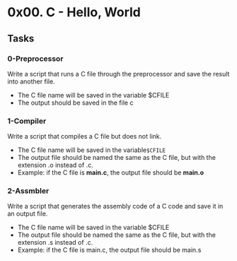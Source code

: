 # 0x00. C - Hello, World

## Tasks

### 0-Preprocessor
Write a script that runs a C file through the preprocessor and save the result into another file.
 - The C file name will be saved in the variable $CFILE
 - The output should be saved in the file c

### 1-Compiler
Write a script that compiles a C file but does not link.
 - The C file name will be saved in the variable`$CFILE`
 - The output file should be named the same as the C file, but with the extension .o instead of .c.
  -  Example: if the C file is **main.c**, the output file should be **main.o**

### 2-Assmbler
Write a script that generates the assembly code of a C code and save it in an output file.
 - The C file name will be saved in the variable $CFILE
 - The output file should be named the same as the C file, but with the extension .s instead of .c.
  -  Example: if the C file is main.c, the output file should be main.s

